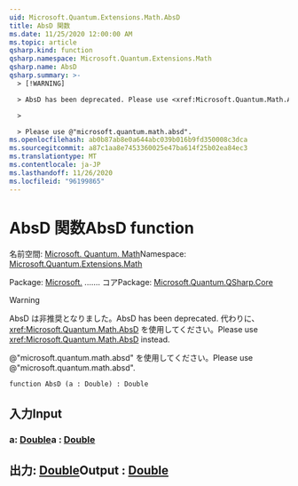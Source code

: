 ```yaml
---
uid: Microsoft.Quantum.Extensions.Math.AbsD
title: AbsD 関数
ms.date: 11/25/2020 12:00:00 AM
ms.topic: article
qsharp.kind: function
qsharp.namespace: Microsoft.Quantum.Extensions.Math
qsharp.name: AbsD
qsharp.summary: >-
  > [!WARNING]

  > AbsD has been deprecated. Please use <xref:Microsoft.Quantum.Math.AbsD> instead.

  >

  > Please use @"microsoft.quantum.math.absd".
ms.openlocfilehash: ab0b87ab8e0a644abc039b016b9fd350008c3dca
ms.sourcegitcommit: a87c1aa8e7453360025e47ba614f25b02ea84ec3
ms.translationtype: MT
ms.contentlocale: ja-JP
ms.lasthandoff: 11/26/2020
ms.locfileid: "96199865"
---
```

# <a name="absd-function"></a><span data-ttu-id="d5d55-102">AbsD 関数</span><span class="sxs-lookup"><span data-stu-id="d5d55-102">AbsD function</span></span>

<span data-ttu-id="d5d55-103">名前空間: [Microsoft. Quantum. Math](xref:Microsoft.Quantum.Extensions.Math)</span><span class="sxs-lookup"><span data-stu-id="d5d55-103">Namespace: [Microsoft.Quantum.Extensions.Math](xref:Microsoft.Quantum.Extensions.Math)</span></span>

<span data-ttu-id="d5d55-104">Package: [Microsoft.](https://nuget.org/packages/Microsoft.Quantum.QSharp.Core) ....... コア</span><span class="sxs-lookup"><span data-stu-id="d5d55-104">Package: [Microsoft.Quantum.QSharp.Core](https://nuget.org/packages/Microsoft.Quantum.QSharp.Core)</span></span>


> [!WARNING]
> <span data-ttu-id="d5d55-105">AbsD は非推奨となりました。</span><span class="sxs-lookup"><span data-stu-id="d5d55-105">AbsD has been deprecated.</span></span> <span data-ttu-id="d5d55-106">代わりに、<xref:Microsoft.Quantum.Math.AbsD> を使用してください。</span><span class="sxs-lookup"><span data-stu-id="d5d55-106">Please use <xref:Microsoft.Quantum.Math.AbsD> instead.</span></span>
>
> <span data-ttu-id="d5d55-107">@"microsoft.quantum.math.absd" を使用してください。</span><span class="sxs-lookup"><span data-stu-id="d5d55-107">Please use @"microsoft.quantum.math.absd".</span></span>



```qsharp
function AbsD (a : Double) : Double
```


## <a name="input"></a><span data-ttu-id="d5d55-108">入力</span><span class="sxs-lookup"><span data-stu-id="d5d55-108">Input</span></span>

### <a name="a--double"></a><span data-ttu-id="d5d55-109">a: [Double](xref:microsoft.quantum.lang-ref.double)</span><span class="sxs-lookup"><span data-stu-id="d5d55-109">a : [Double](xref:microsoft.quantum.lang-ref.double)</span></span>





## <a name="output--double"></a><span data-ttu-id="d5d55-110">出力: [Double](xref:microsoft.quantum.lang-ref.double)</span><span class="sxs-lookup"><span data-stu-id="d5d55-110">Output : [Double](xref:microsoft.quantum.lang-ref.double)</span></span>

